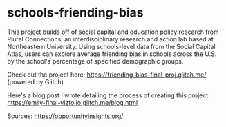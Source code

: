 # schools-friending-bias

This project builds off of social capital and education policy research from Plural Connections, an interdisciplinary research and action lab based at Northeastern University. Using schools-level data from the Social Capital Atlas, users can explore average friending bias in schools across the U.S. by the school's percentage of specified demographic groups. 

Check out the project here: https://friending-bias-final-proj.glitch.me/ (powered by Glitch)

Here's a blog post I wrote detailing the process of creating this project: https://emily-final-vizfolio.glitch.me/blog.html

Sources:
https://opportunityinsights.org/


